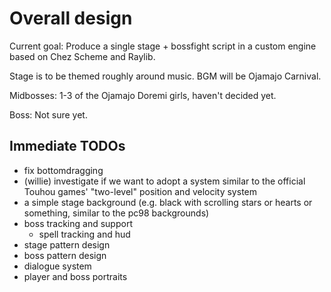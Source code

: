 # Overall design
Current goal: Produce a single stage + bossfight script in a custom engine based on Chez
Scheme and Raylib.

Stage is to be themed roughly around music. BGM will be Ojamajo Carnival.

Midbosses: 1-3 of the Ojamajo Doremi girls, haven't decided yet.

Boss: Not sure yet.

## Immediate TODOs
* fix bottomdragging
* (willie) investigate if we want to adopt a system similar to the official Touhou games'
  "two-level" position and velocity system
* a simple stage background (e.g. black with scrolling stars or hearts or something, similar to the pc98 backgrounds)
* boss tracking and support
  * spell tracking and hud
* stage pattern design
* boss pattern design
* dialogue system
* player and boss portraits
